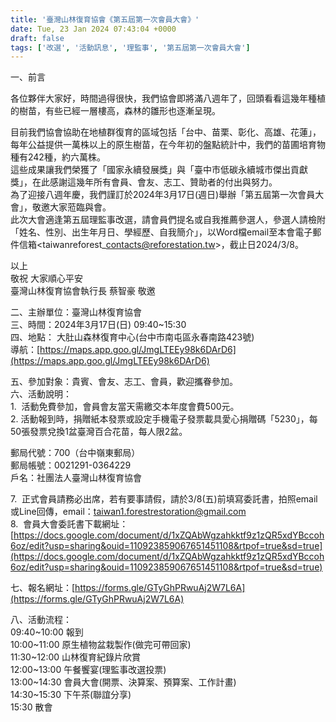 ```yaml
---
title: '臺灣山林復育協會《第五屆第一次會員大會》'
date: Tue, 23 Jan 2024 07:43:04 +0000
draft: false
tags: ['改選', '活動訊息', '理監事', '第五屆第一次會員大會']
---
```


一、前言

各位夥伴大家好，時間過得很快，我們協會即將滿八週年了，回頭看看這幾年種植的樹苗，有些已經一層樓高，森林的雛形也逐漸呈現。

目前我們協會協助在地植群復育的區域包括「台中、苗栗、彰化、高雄、花蓮」，每年公益提供一萬株以上的原生樹苗，在今年初的盤點統計中，我們的苗圃培育物種有242種，約六萬株。  
這些成果讓我們榮獲了「國家永續發展獎」與「臺中市低碳永續城市傑出貢獻獎」，在此感謝這幾年所有會員、會友、志工、贊助者的付出與努力。  
為了迎接八週年慶，我們謹訂於2024年3月17日(週日)舉辦「第五屆第一次會員大會」，敬邀大家蒞臨與會。  
此次大會適逢第五屆理監事改選，請會員們提名或自我推薦參選人，參選人請檢附「姓名、性別、出生年月日、學經歷、自我簡介」，以Word檔email至本會電子郵件信箱<taiwanreforest\_contacts@reforestation.tw>，截止日2024/3/8。

以上  
敬祝 大家順心平安  
臺灣山林復育協會執行長 蔡智豪 敬邀

二、主辦單位：臺灣山林復育協會  
三、時間：2024年3月17日(日) 09:40~15:30  
四、地點： 大肚山森林復育中心(台中市南屯區永春南路423號)  
導航：[https://maps.app.goo.gl/JmgLTEEy98k6DArD6](https://maps.app.goo.gl/JmgLTEEy98k6DArD6)  
  
五、參加對象：貴賓、會友、志工、會員，歡迎攜眷參加。  
六、活動說明：  
1.  活動免費參加，會員會友當天需繳交本年度會費500元。  
2\. 活動報到時，捐贈紙本發票或設定手機電子發票載具愛心捐贈碼「5230」，每50張發票兌換1盆臺灣百合花苗，每人限2盆。  
  
郵局代號：700（台中嶺東郵局）  
郵局帳號：0021291-0364229  
戶名：社團法人臺灣山林復育協會  
  
7.  正式會員請務必出席，若有要事請假，請於3/8(五)前填寫委託書，拍照email或Line回傳，email：[taiwan1.forestrestoration@gmail.com](mailto:taiwan1.forestrestoration@gmail.com)  
8.  會員大會委託書下載網址：  
[https://docs.google.com/document/d/1xZQAbWgzahkktf9z1zQR5xdYBccoh6oz/edit?usp=sharing&ouid=110923859067651451108&rtpof=true&sd=true](https://docs.google.com/document/d/1xZQAbWgzahkktf9z1zQR5xdYBccoh6oz/edit?usp=sharing&ouid=110923859067651451108&rtpof=true&sd=true)

  
七、報名網址：[https://forms.gle/GTyGhPRwuAj2W7L6A](https://forms.gle/GTyGhPRwuAj2W7L6A)  
  
八、活動流程：  
09:40~10:00 報到  
10:00~11:00 原生植物盆栽製作(做完可帶回家)  
11:30~12:00 山林復育紀錄片欣賞  
12:00~13:00 午餐饗宴(理監事改選投票)  
13:00~14:30 會員大會(開票、決算案、預算案、工作計畫)  
14:30~15:30 下午茶(聯誼分享)  
15:30 散會